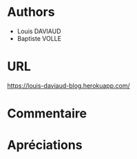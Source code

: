 # Authors
+ Louis DAVIAUD
+ Baptiste VOLLE

# URL
https://louis-daviaud-blog.herokuapp.com/

# Commentaire

# Apréciations
        

             
            

